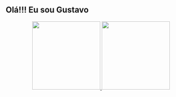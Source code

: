 ## Olá!!! Eu sou Gustavo 

<div align="center">
  <a href="https://github.com/themegazord">
  <img height="180em" src="https://github-readme-stats.vercel.app/api?username=themegazord&show_icons=true&theme=dracula&include_all_commits=true&count_private=true"/>
  <img height="180em" src="https://github-readme-stats.vercel.app/api/top-langs/?username=themegazord&layout=compact&langs_count=7&theme=dracula"/>
</div>
